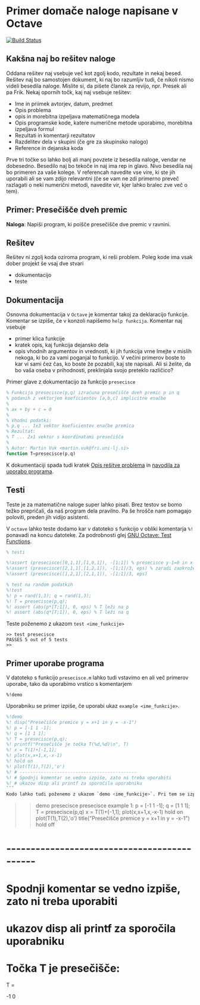 # Primer domače naloge napisane v Octave

[![Build Status](https://travis-ci.org/mrcinv/primer-octave.svg?branch=master)](https://travis-ci.org/mrcinv/primer-octave)

## Kakšna naj bo rešitev naloge

Oddana rešitev naj vsebuje več kot zgolj kodo, rezultate in nekaj besed. Rešitev naj bo samostojen dokument, ki naj bo razumljiv tudi, če nikoli nismo videli besedila naloge. Mislite si, da pišete članek za revijo, npr. Presek ali pa Frik.
Nekaj opornih točk, kaj naj vsebuje rešitev:

* Ime in priimek avtorjev, datum, predmet
* Opis problema
* opis in morebitna izpeljava matematičnega modela
* Opis programske kode, katere numerične metode uporabimo, morebitna izpeljava formul
* Rezultati in komentarji rezultatov
* Razdelitev dela v skupini (če gre za skupinsko nalogo)
*  Reference in dejanska koda

Prve tri točke so lahko bolj ali manj povzete iz besedila naloge, vendar ne dobesedno. Besedilo naj bo tekoče in naj ima rep in glavo. Nivo besedila naj bo primeren za vaše kolege. V referencah navedite vse vire, ki ste jih uporabili ali se vam zdijo relevantni (če se vam ne zdi primerno preveč razlagati o neki numerični metodi, navedite vir, kjer lahko bralec zve več o tem).

## Primer: Presečišče dveh premic

**Naloga**: Napiši program, ki poišče presečišče dve premic v ravnini.

## Rešitev

Rešitev ni zgolj koda oziroma program, ki reši problem. Poleg kode ima vsak dober projekt še vsaj dve stvari
 * dokumentacijo
 * teste

## Dokumentacija

Osnovna dokumentacija v `Octave` je komentar takoj za deklaracijo funkcije. Komentar se izpiše, če v konzoli napišemo
`help funkcija`. Komentar naj vsebuje 
* primer klica funkcije
* kratek opis, kaj funkcija dejansko dela
* opis vhodnih argumentov in vrednosti, ki jih funkcija vrne
Imejte v mislih nekoga, ki bo za vami poganjal to funkcijo. V večini primerov boste to kar vi sami čez čas, ko boste že pozabili, kaj ste napisali. Ali si želite, da bo vaša oseba v prihodnosti, preklinjala svojo preteklo različico?

Primer glave z dokumentacijo za funkcijo `presecisce`

```` octave
% Funkcija presecisce(p,q) izračuna presečišče dveh premic p in q
% podanih z vektorjem koeficientov [a,b,c] implicitne enačbe
% 
% ax + by + c = 0
% 
% Vhodni podatki:
% p,q ... 1x3 vektor koeficientov enačbe premica
% Rezultat:
% T ... 2x1 vektor s koordinatami presečišča
%
% Autor: Martin Vuk <martin.vuk@fri.uni-lj.si>
function T=presecisce(p,q)
````

K dokumentaciji spada tudi kratek [Opis rešitve problema](Resitev.pdf) in [navodila za uporabo programa](#primer-uporabe-programa).

## Testi
Teste je za matematične naloge super lahko pisati. Brez testov se bomo težko prepričali, da naš program dela pravilno. Pa še hrošče nam pomagajo poloviti, preden jih vidijo asistenti.

V `octave` lahko teste dodamo kar v datoteko s funkcijo v obliki komentarja `%!` ponavadi na koncu datoteke. Za podrobnosti glej [GNU Octave: Test Functions](https://www.gnu.org/software/octave/doc/interpreter/Test-Functions.html).

```` octave
% testi

%!assert (presecisce([0,1,1],[1,0,1]), -[1;1]) % presecisce y-1=0 in x-1=0 je točka T(1,1)
%!assert (presecisce([2,1,1],[1,2,1]), -[1;1]/3, eps) % zaradi zaokroževanja, števila tipa float niso nikoli povsem enaka
%!assert (presecisce([1,2,1],[2,1,1]), -[1;1]/3, eps)

% test na random podatkih
%!test
%! p = rand(1,3); q = rand(1,3);
%! T = presecisce(p,q);
%! assert (abs(p*[T;1]), 0, eps) % T leži na p 
%! assert (abs(q*[T;1]), 0, eps) % T leži na q
````

Teste poženemo z ukazom `test <ime_funkcije>`

````
>> test presecisce
PASSES 5 out of 5 tests
>>
````
## Primer uporabe programa

V datoteko s funkcijo `presecisce.m` lahko tudi vstavimo en ali več primerov uporabe, tako da uporabimo vrstico s komentarjem
````
%!demo
````
Uporabniku se primer izpiše, če uporabi ukaz `example <ime_funkcije>`. 
````octave
%!demo
%! disp("Presečišče premice y = x+1 in y = -x-1")
%! p = [-1 1 -1];
%! q = [1 1 1];
%! T = presecisce(p,q);
%! printf("Presečišče je točka T(%d,%d)\n", T)
%! x = T(1)+[-1,1];
%! plot(x,x+1,x,-x-1)
%! hold on
%! plot(T(1),T(2),'o')
%! # --------------------------------------------
%! # Spodnji komentar se vedno izpiše, zato ni treba uporabiti
%! # ukazov disp ali printf za sporočila uporabniku
```
Kodo lahko tudi poženemo z ukazom `demo <ime_funkcije>`. Pri tem se izpiše celotna demo koda in vsi rezultati poleg tega se pa izriše še graf:

````
>> demo presecisce
presecisce example 1:
 p = [-1 1 -1];
 q = [1 1 1];
 T = presecisce(p,q)
 x = T(1)+[-1,1];
 plot(x,x+1,x,-x-1)
 hold on
 plot(T(1),T(2),'o')
 title("Presečišče premice y = x+1 in y = -x-1")
 hold off
 # --------------------------------------------
 # Spodnji komentar se vedno izpiše, zato ni treba uporabiti
 # ukazov disp ali printf za sporočila uporabniku
 # Točka T je presečišče: 

T =

  -1
   0
````
